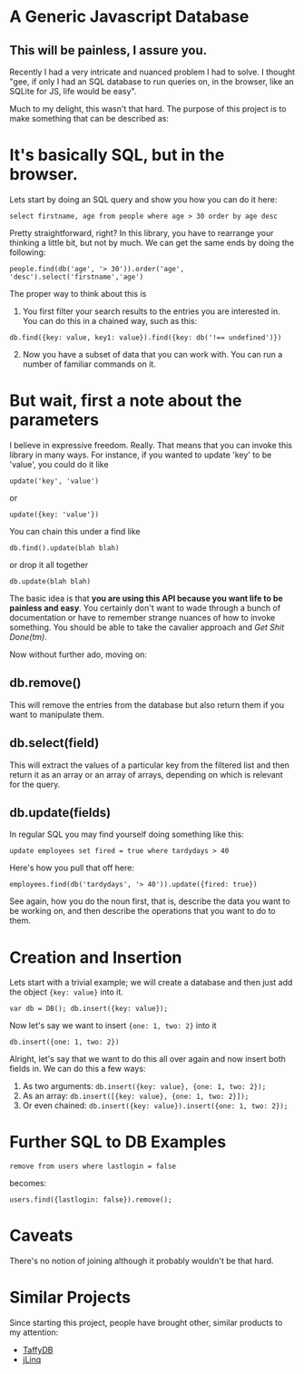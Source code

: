# A Generic Javascript Database

## This will be painless, I assure you.

Recently I had a very intricate and nuanced problem I had to solve.  I thought "gee, if only I had an SQL database to run queries on, in the browser, like an SQLite for JS, life would be easy".

Much to my delight, this wasn't that hard.  The purpose of this project
is to make something that can be described as:

# It's basically SQL, but in the browser.

Lets start by doing an SQL query and show you how you can do it here:

`select firstname, age from people where age > 30 order by age desc`

Pretty straightforward, right?  In this library, you have to rearrange
your thinking a little bit, but not by much.  We can get the same ends
by doing the following:

`people.find(db('age', '> 30')).order('age', 'desc').select('firstname','age')`

The proper way to think about this is

1. You first filter your search results to the entries you 
are interested in. You can do this in a chained way, such as this:

`db.find({key: value, key1: value}).find({key: db('!== undefined')})`

2. Now you have a subset of data that you can work with.  You can run
a number of familiar commands on it. 

# But wait, first a note about the parameters
I believe in expressive freedom.  Really.  That means that you can invoke
this library in many ways.  For instance, if you wanted to update 'key'
to be 'value', you could do it like

`update('key', 'value')` 

or

`update({key: 'value'})`

You can chain this under a find like

`db.find().update(blah blah)`

or drop it all together

`db.update(blah blah)`

The basic idea is that **you are using this API because you want life
to be painless and easy**.  You certainly don't want to wade through
a bunch of documentation or have to remember strange nuances of how
to invoke something.  You should be able to take the cavalier approach and
*Get Shit Done(tm)*.

Now without further ado, moving on:

## db.remove()
This will remove the entries from the database but also return them if
you want to manipulate them.

## db.select(field)
This will extract the values of a particular key from the filtered list
and then return it as an array or an array of arrays, depending on
which is relevant for the query.

## db.update(fields)
In regular SQL you may find yourself doing something like this:

`update employees set fired = true where tardydays > 40`

Here's how you pull that off here:

`employees.find(db('tardydays', '> 40')).update({fired: true})`

See again, how you do the noun first, that is, describe the data you
want to be working on, and then describe the operations that you want
to do to them.

# Creation and Insertion
Lets start with a trivial example; we will create a database and then
just add the object `{key: value}` into it.

`var db = DB();
db.insert({key: value});
`

Now let's say we want to insert `{one: 1, two: 2}` into it

`db.insert({one: 1, two: 2})`

Alright, let's say that we want to do this all over again and now insert
both fields in.  We can do this a few ways:

1. As two arguments: `db.insert({key: value}, {one: 1, two: 2});`
2. As an array: `db.insert([{key: value}, {one: 1, two: 2}]);`
3. Or even chained: `db.insert({key: value}).insert({one: 1, two: 2});`


# Further SQL to DB Examples
`remove from users where lastlogin = false`

becomes:

`users.find({lastlogin: false}).remove();`

# Caveats
There's no notion of joining although it probably wouldn't be that hard.

# Similar Projects
Since starting this project, people have brought other, similar products
to my attention: 

 * [TaffyDB](http://taffydb.com/)
 * [jLinq](http://www.hugoware.net/Projects/jLinq)

